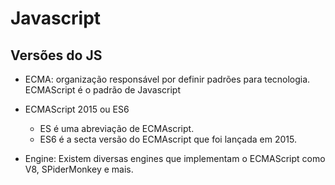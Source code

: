 # Javascript 

## Versões do JS

- ECMA: organização responsável por definir padrões para tecnologia. ECMAScript é o padrão de Javascript

- ECMAScript 2015 ou ES6
	- ES é uma abreviação de ECMAscript.
	- ES6 é a secta versão do ECMAscript que foi lançada em 2015.

- Engine: Existem diversas engines que implementam o ECMAScript como V8, SPiderMonkey e mais.